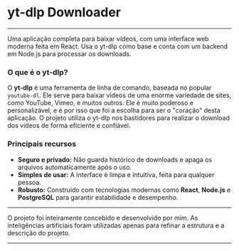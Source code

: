 # yt-dlp Downloader

---

Uma aplicação completa para baixar vídeos, com uma interface web moderna feita em React. Usa o yt-dlp como base e conta com um backend em Node.js para processar os downloads.

### O que é o yt-dlp?
O **yt-dlp** é uma ferramenta de linha de comando, baseada no popular `youtube-dl`. Ele serve para baixar vídeos de uma enorme variedade de sites, como YouTube, Vimeo, e muitos outros. Ele é muito poderoso e personalizável, e é por isso que foi a escolha para ser o "coração" desta aplicação. O projeto utiliza o yt-dlp nos bastidores para realizar o download dos vídeos de forma eficiente e confiável.

### Principais recursos
- **Seguro e privado:** Não guarda histórico de downloads e apaga os arquivos automaticamente após o uso.
- **Simples de usar:** A interface é limpa e intuitiva, feita para qualquer pessoa.
- **Robusto:** Construído com tecnologias modernas como **React**, **Node.js** e **PostgreSQL** para garantir estabilidade e desempenho.

---

O projeto foi inteiramente concebido e desenvolvido por mim. As inteligências artificiais foram utilizadas apenas para refinar a estrutura e a descrição do projeto.

---
